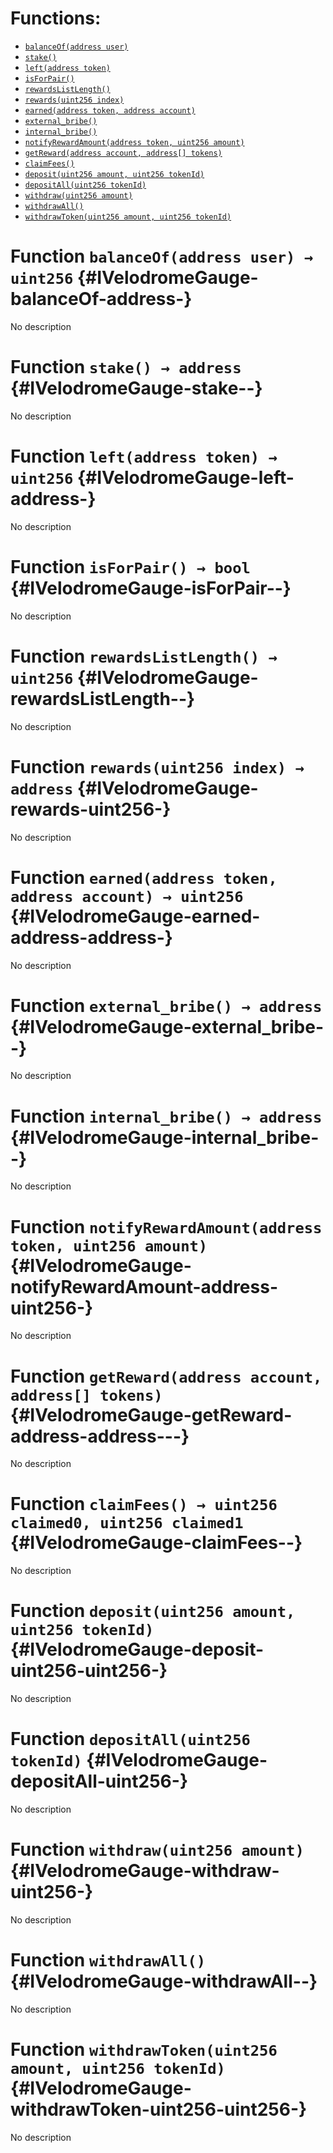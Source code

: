 

# Functions:
- [`balanceOf(address user)`](#IVelodromeGauge-balanceOf-address-)
- [`stake()`](#IVelodromeGauge-stake--)
- [`left(address token)`](#IVelodromeGauge-left-address-)
- [`isForPair()`](#IVelodromeGauge-isForPair--)
- [`rewardsListLength()`](#IVelodromeGauge-rewardsListLength--)
- [`rewards(uint256 index)`](#IVelodromeGauge-rewards-uint256-)
- [`earned(address token, address account)`](#IVelodromeGauge-earned-address-address-)
- [`external_bribe()`](#IVelodromeGauge-external_bribe--)
- [`internal_bribe()`](#IVelodromeGauge-internal_bribe--)
- [`notifyRewardAmount(address token, uint256 amount)`](#IVelodromeGauge-notifyRewardAmount-address-uint256-)
- [`getReward(address account, address[] tokens)`](#IVelodromeGauge-getReward-address-address---)
- [`claimFees()`](#IVelodromeGauge-claimFees--)
- [`deposit(uint256 amount, uint256 tokenId)`](#IVelodromeGauge-deposit-uint256-uint256-)
- [`depositAll(uint256 tokenId)`](#IVelodromeGauge-depositAll-uint256-)
- [`withdraw(uint256 amount)`](#IVelodromeGauge-withdraw-uint256-)
- [`withdrawAll()`](#IVelodromeGauge-withdrawAll--)
- [`withdrawToken(uint256 amount, uint256 tokenId)`](#IVelodromeGauge-withdrawToken-uint256-uint256-)



# Function `balanceOf(address user) → uint256` {#IVelodromeGauge-balanceOf-address-}
No description




# Function `stake() → address` {#IVelodromeGauge-stake--}
No description




# Function `left(address token) → uint256` {#IVelodromeGauge-left-address-}
No description




# Function `isForPair() → bool` {#IVelodromeGauge-isForPair--}
No description




# Function `rewardsListLength() → uint256` {#IVelodromeGauge-rewardsListLength--}
No description




# Function `rewards(uint256 index) → address` {#IVelodromeGauge-rewards-uint256-}
No description




# Function `earned(address token, address account) → uint256` {#IVelodromeGauge-earned-address-address-}
No description




# Function `external_bribe() → address` {#IVelodromeGauge-external_bribe--}
No description




# Function `internal_bribe() → address` {#IVelodromeGauge-internal_bribe--}
No description




# Function `notifyRewardAmount(address token, uint256 amount)` {#IVelodromeGauge-notifyRewardAmount-address-uint256-}
No description




# Function `getReward(address account, address[] tokens)` {#IVelodromeGauge-getReward-address-address---}
No description




# Function `claimFees() → uint256 claimed0, uint256 claimed1` {#IVelodromeGauge-claimFees--}
No description




# Function `deposit(uint256 amount, uint256 tokenId)` {#IVelodromeGauge-deposit-uint256-uint256-}
No description




# Function `depositAll(uint256 tokenId)` {#IVelodromeGauge-depositAll-uint256-}
No description




# Function `withdraw(uint256 amount)` {#IVelodromeGauge-withdraw-uint256-}
No description




# Function `withdrawAll()` {#IVelodromeGauge-withdrawAll--}
No description




# Function `withdrawToken(uint256 amount, uint256 tokenId)` {#IVelodromeGauge-withdrawToken-uint256-uint256-}
No description




